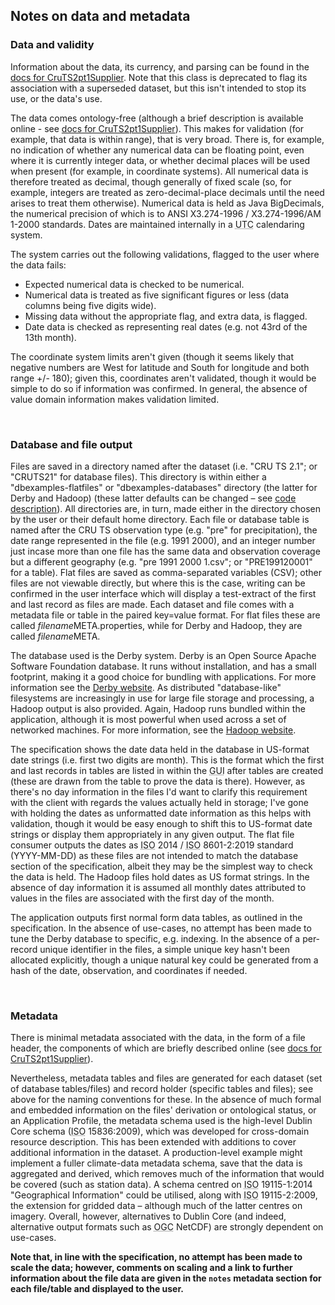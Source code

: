 ## Notes on data and metadata

### Data and validity

Information about the data, its currency, and parsing can be found in the [docs for CruTS2pt1Supplier](apidocs/io/github/ajevans/dbcode/filesuppliers/CruTs2pt1Supplier.html). 
Note that this class is deprecated to flag its association with a superseded dataset, but this isn't intended to stop its use, or the data's use. 

The data comes ontology-free (although a brief description is available online - see [docs for CruTS2pt1Supplier](apidocs/io/github/ajevans/dbcode/filesuppliers/CruTs2pt1Supplier.html)). 
This makes for validation (for example, that data is within range), that is very broad. There is, for example, no indication of whether any numerical data 
can be floating point, even where it is currently integer data, or whether decimal places will be used when present (for example, in coordinate systems). All numerical data 
is therefore treated as decimal, though generally of fixed scale (so, for example, integers are treated as zero-decimal-place decimals until the need arises to treat them otherwise). 
Numerical data is held as Java BigDecimals, the numerical precision of which is to ANSI X3.274-1996 / X3.274-1996/AM 1-2000 standards. Dates are maintained internally in a <span style="text-decoration: underline dotted gray;" title="Coordinated Universal Time">UTC</span> calendaring system.  

The system carries out the following validations, flagged to the user where 
the data fails:

- Expected numerical data is checked to be numerical.
- Numerical data is treated as five significant figures or less (data columns being five digits wide).
- Missing data without the appropriate flag, and extra data, is flagged. 
- Date data is checked as representing real dates (e.g. not 43rd of the 13th month). 

The coordinate system limits aren't given (though it seems likely that negative numbers are West for latitude and South for longitude and both range +/- 180); given 
this, coordinates aren't validated, though it would be simple to do so if information was confirmed. In general, the absence of value domain information makes validation limited.

&nbsp;

### Database and file output

Files are saved in a directory named after the dataset (i.e. "CRU TS 2.1"; or "CRUTS21" for database files). This directory is within either a "dbexamples-flatfiles" or 
"dbexamples-databases" directory (the latter for Derby and Hadoop) (these latter defaults can be changed &ndash; see [code description](code.html)). All directories 
are, in turn, made either in the directory chosen by the user or their default home directory. Each file or database table is named after the CRU TS observation type (e.g. "pre" for precipitation), 
 the date range represented in the file (e.g. 1991 2000), and an integer number just incase more than one file has the same data and observation coverage 
 but a different geography (e.g. "pre 1991 2000 1.csv"; or "PRE199120001" for a table). Flat files are saved as comma-separated variables (CSV); other files are not viewable directly, but where this 
is the case, writing can be confirmed in the user interface which will display a test-extract of the first and last record as files are made. 
Each dataset and file comes with a metadata file or table in the paired key=value format. For flat files these are called <i>filename</i>META.properties, while 
for Derby and Hadoop, they are called <i>filename</i>META.
 
The database used is the Derby system. Derby is an Open Source Apache Software Foundation database. It runs without 
installation, and has a small footprint, making it a good choice for bundling with applications. For more information see the 
[Derby website](https://db.apache.org/derby/). As distributed "database-like" filesystems are increasingly in use for large file 
storage and processing, a Hadoop output is also provided. Again, Hadoop runs bundled within the application, although it is most 
powerful when used across a set of networked machines. For more information, see the [Hadoop website](https://hadoop.apache.org/).

The specification shows the date data held in the database in US-format date strings (i.e. first two digits are month). This is 
the format which the first and last records in tables are listed in within the <span style="text-decoration: underline dotted gray;" title="Graphical User Interface">GUI</span> 
after tables are created (these are drawn from the table to prove the data is there). However, as there's no day information in the files I'd want to clarify this 
requirement with the client with regards the values actually held in storage; I've gone with holding the dates as unformatted date 
information as this helps with validation, though it would be easy enough to shift this to US-format date strings 
or display them appropriately in any given output. The flat file consumer outputs the dates as <span style="text-decoration: underline dotted gray;" title="International Organization for Standardization">ISO</span> 2014 / <span style="text-decoration: underline dotted gray;" title="International Organization for Standardization">ISO</span> 8601-2:2019 standard (YYYY-MM-DD) as these files are not intended to match the 
database section of the specification, albeit they may be the simplest way to check the data is held. The Hadoop files hold dates as US format strings. 
In the absence of day information it is assumed all monthly dates attributed to values in the files are associated with the first day of the month. 

The application outputs first normal form data tables, as outlined in the specification. In the absence of use-cases, no attempt has been made to 
tune the Derby database to specific, e.g. indexing. In the absence of a per-record unique identifier in the files, 
a simple unique key hasn't been allocated explicitly, though a unique natural key could be generated from a hash of the date, observation, and coordinates if needed.

&nbsp;

### Metadata

There is minimal metadata associated with the data, in the form of a file header, the components of which are briefly described online (see [docs for CruTS2pt1Supplier](apidocs/io/github/ajevans/dbcode/filesuppliers/CruTs2pt1Supplier.html)). 

Nevertheless, metadata tables and files are generated for each dataset (set of database tables/files) and record holder (specific tables and files); see above for the naming 
conventions for these. In the absence of much formal and embedded information on the files' derivation or ontological status, or an Application Profile, the metadata schema used 
is the high-level Dublin Core schema (<span style="text-decoration: underline dotted gray;" title="International Organization for Standardization">ISO</span> 15836:2009), which was developed for cross-domain resource description. This has been extended with additions to cover 
additional information in the dataset. A production-level example might implement a fuller climate-data metadata schema, save that the data is aggregated and derived, which removes 
much of the information that would be covered (such as station data). A schema centred on <span style="text-decoration: underline dotted gray;" title="International Organization for Standardization">ISO</span> 19115-1:2014 "Geographical Information" could be utilised, 
along with <span style="text-decoration: underline dotted gray;" title="International Organization for Standardization">ISO</span> 19115-2:2009, the extension for gridded data &ndash; although much of the latter centres on imagery. Overall, however, alternatives to Dublin Core (and indeed, 
alternative output formats such as <span style="text-decoration: underline dotted gray;" title="Open Geospatial Consortium">OGC</span> NetCDF) are strongly dependent on use-cases. 

<strong>Note that, in line with the specification, no attempt has been made to scale the data; however, comments on scaling and a link to further information about 
the file data are given in the `notes` metadata section for each file/table and displayed to the user.</strong>


